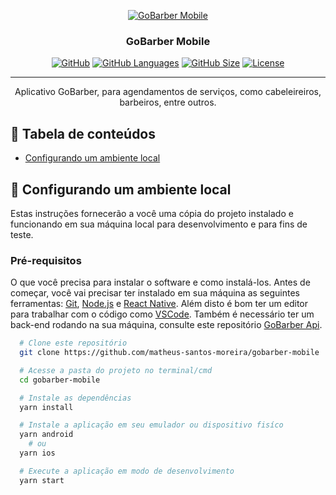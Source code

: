 <p align="center">
  <a href="" rel="noopener">
 <img src="https://i.imgur.com/8OVpPtQ.png" alt="GoBarber Mobile"></a>
</p>
<h3 align="center">GoBarber Mobile</h3>

<div align="center">


[![GitHub](https://img.shields.io/github/last-commit/matheus-santos-moreira/gobarber-mobile?style=flat-square)](https://img.shields.io/github/last-commit/matheus-santos-moreira/gobarber-mobile?style=flat-square)
[![GitHub Languages](https://img.shields.io/github/languages/top/matheus-santos-moreira/gobarber-mobile?style=flat-square)](https://img.shields.io/github/languages/top/matheus-santos-moreira/gobarber-mobile?style=flat-square)
[![GitHub Size](https://img.shields.io/github/repo-size/matheus-santos-moreira/gobarber-mobile?style=flat-square)](https://img.shields.io/github/repo-size/matheus-santos-moreira/gobarber-mobile?style=flat-square)
[![License](https://img.shields.io/badge/license-MIT-blue.svg)](LICENSE.md)

</div>

---

<p align="center"> Aplicativo GoBarber, para agendamentos de serviços, como cabeleireiros, barbeiros, entre outros.
    <br>
</p>

## 📝 Tabela de conteúdos

- [Configurando um ambiente local](#getting_started)


## 🏁 Configurando um ambiente local <a name = "getting_started"></a>

Estas instruções fornecerão a você uma cópia do projeto instalado e funcionando em sua máquina local para desenvolvimento
e para fins de teste.

### Pré-requisitos

O que você precisa para instalar o software e como instalá-los.
Antes de começar, você vai precisar ter instalado em sua máquina as seguintes ferramentas:
[Git](https://git-scm.com), [Node.js](https://nodejs.org/en/) e [React Native](https://reactnative.dev/).
Além disto é bom ter um editor para trabalhar com o código como [VSCode](https://code.visualstudio.com/).
Também é necessário ter um back-end rodando na sua máquina, consulte este repositório [GoBarber Api](https://github.com/matheus-santos-moreira/gobarber-api).



```bash
  # Clone este repositório
  git clone https://github.com/matheus-santos-moreira/gobarber-mobile

  # Acesse a pasta do projeto no terminal/cmd
  cd gobarber-mobile

  # Instale as dependências
  yarn install

  # Instale a aplicação em seu emulador ou dispositivo fisíco
  yarn android
    # ou
  yarn ios

  # Execute a aplicação em modo de desenvolvimento
  yarn start
```
